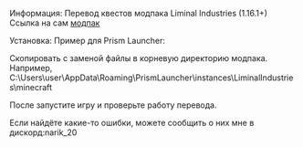 Информация: Перевод квестов модпака Liminal Industries (1.16.1+) Ссылка на сам [модпак](https://www.curseforge.com/minecraft/modpacks/liminal-industries)

Установка: Пример для Prism Launcher:

Скопировать с заменой файлы в корневую директорию модпака. Например, C:\Users\user\AppData\Roaming\PrismLauncher\instances\LiminalIndustries\minecraft

После запустите игру и проверьте работу перевода.

Если найдёте какие-то ошибки, можете сообщить о них мне в дискорд:narik_20
